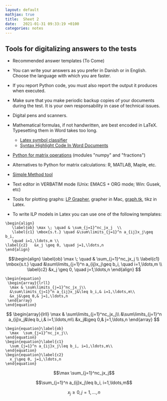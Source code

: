 ```yaml
---
layout: default
mathjax: true
title:  Sheet 2
date:   2021-01-31 09:33:19 +0100
categories: notes
---
```


## Tools for digitalizing answers to the tests 

 
<!--

- The submissions at the assignments is digital. To digitalize handwritten text, formulas and graphs you can use a digital pen or a scanner.

-->

-   Recommended answer templates (To Come)


<!---

[Latex](./Files/template_answers.tex)
        ([PDF](./Files/template_answers_DM559.pdf)) |
        [Word](./Files/Template_Wordformat.docx) |
        [OpenDocument](./Files/Template_Writerformat.odt)

-->

<!-- -->

-   You can write your answers as you prefer in Danish or in English.
    Choose the language with which you are faster.

-   If you report Python code, you must also report the output it
    produces when executed.

-   Make sure that you make periodic backup copies of your documents
    during the test. It is your own responsability in case of
    technical issues.


-   Digital pens and scanners.

-   Mathematical formulas, if not handwritten, are best encoded
    in LaTeX. Typesetting them in Word takes too long.

    -   [Latex symbol
        classifier](http://detexify.kirelabs.org/classify.html)
    -   [Syntax Highlight Code In Word
        Documents](http://www.planetb.ca/syntax-highlight-word)

-   [Python for matrix operations](https://github.com/DM871/dm871.github.io/blob/main/notebooks/Tutorial4Exam.ipynb) (modules "numpy" and "fractions")

<!-- -->

-   Alternatives to Python for matrix calculations: R, MATLAB,
    Maple, etc.

-  [Simple Method tool](https://www.zweigmedia.com/simplex/simplex.php?lang=en)

-   Text editor in VERBATIM mode (Unix: EMACS + ORG mode; Win:
    Gusek, etc)

-   Tools for plotting graphs: [LP
    Grapher](https://www.zweigmedia.com/utilities/lpg/index.html?lang=en),
    grapher in Mac, [graph.tk](http://graph.tk), tikz in Latex.



-   To write ILP models in Latex you can use one of the following
    templates:


``` {.latex}
\begin{align}
   \label{ob} \max \; \quad & \sum_{j=1}^nc_jx_j  \\
   \label{c1} \mbox{s.t.} \quad &\sum\limits_{j=1}^n a_{ij}x_j\geq b_i,
   \quad i=1,\ldots,m \\
\label{c2}   &x_j \geq 0, \quad j=1,\ldots,n   
\end{align}
```

$$\begin{align}
   \label{ob} \max \; \quad & \sum_{j=1}^nc_jx_j  \\
   \label{c1} \mbox{s.t.} \quad &\sum\limits_{j=1}^n a_{ij}x_j\geq b_i,
   \quad i=1,\ldots,m \\
\label{c2}   &x_j \geq 0, \quad j=1,\ldots,n   
\end{align}
$$



``` {.latex}
\begin{equation}
 \begin{array}{lrll}
  \max & \sum\limits_{j=1}^nc_jx_j\\
  &\sum\limits_{j=1}^n a_{ij}x_j&\leq b_i,& i=1,\ldots,m\\
  &x_j&\geq 0,& j=1,\ldots,n
 \end{array}
\end{equation}
```

$$
\begin{array}{lrll}
 \max & \sum\limits_{j=1}^nc_jx_j\\
 &\sum\limits_{j=1}^n a_{ij}x_j&\leq b_i,& i=1,\ldots,m\\
 &x_j&\geq 0,& j=1,\ldots,n
\end{array}
$$


``` {.latex}
\begin{equation}\label{ob}
  \max  \sum_{j=1}^nc_jx_j\\
\end{equation}
\begin{equation}\label{c1}
  \sum_{j=1}^n a_{ij}x_j\leq b_i, i=1,\ldots,m\\
\end{equation}
\begin{equation}\label{c2}
  x_j\geq 0, j=1,\ldots,n
\end{equation}
```

$$\max  \sum_{j=1}^nc_jx_j$$

$$\sum_{j=1}^n a_{ij}x_j\leq b_i, i=1,\ldots,m$$

$$x_j\geq 0, j=1,\ldots,n$$
